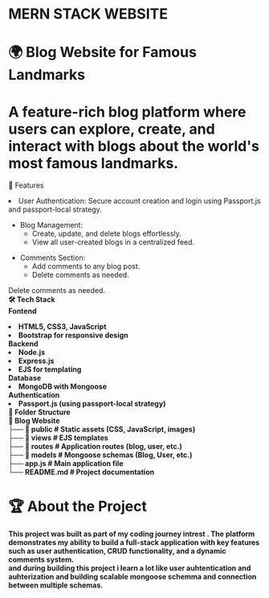 # MERN STACK WEBSITE

# 🌍 Blog Website for Famous Landmarks

# A feature-rich blog platform where users can explore, create, and interact with blogs about the world's most famous landmarks.

🚀 Features

<li> User Authentication: Secure account creation and login using Passport.js and passport-local strategy.
</li>
<ul>
<li>Blog Management:
    <ul>
      <li>Create, update, and delete blogs effortlessly.
</li>
      <li>View all user-created blogs in a centralized feed.
</li>
    </ul>
    </li>  
</ul>

<ul>
<li>Comments Section:
    <ul>
      <li>Add comments to any blog post.</li>
      <li>Delete comments as needed.</li>
    </ul>
    </li>  
</ul>

Delete comments as needed.<br/>
<b>🛠️ Tech Stack
</b> <br/>
<b>Fontend<b/>

<li>HTML5, CSS3, JavaScript</li>
<li>Bootstrap for responsive design
</li>
<b>Backend<b/>
<li>Node.js</li>
<li>Express.js
</li>
<li>EJS for templating
</li>
  <b>Database
<b/>
<li>MongoDB with Mongoose
</li>
   <b>Authentication
<b/>
  
<li>Passport.js (using passport-local strategy)
</li>
<b>📂 Folder Structure</b>
<br/>
📁 Blog Website  <br/>
├── 📁 public            # Static assets (CSS, JavaScript, images)  <br/>
├── 📁 views             # EJS templates  <br/>
├── 📁 routes            # Application routes (blog, user, etc.)  <br/>
├── 📁 models            # Mongoose schemas (Blog, User, etc.)  <br/>
├── app.js               # Main application file  <br/>
└── README.md            # Project documentation  <br/>

# 🏆 About the Project

This project was built as part of my coding journey intrest . The platform demonstrates my ability to build a full-stack application with key features such as user authentication, CRUD functionality, and a dynamic comments system.<br/>
and during building this project i learn a lot like user auhtentication and auhterization and building scalable mongoose schemma and connection between multiple schemas.
